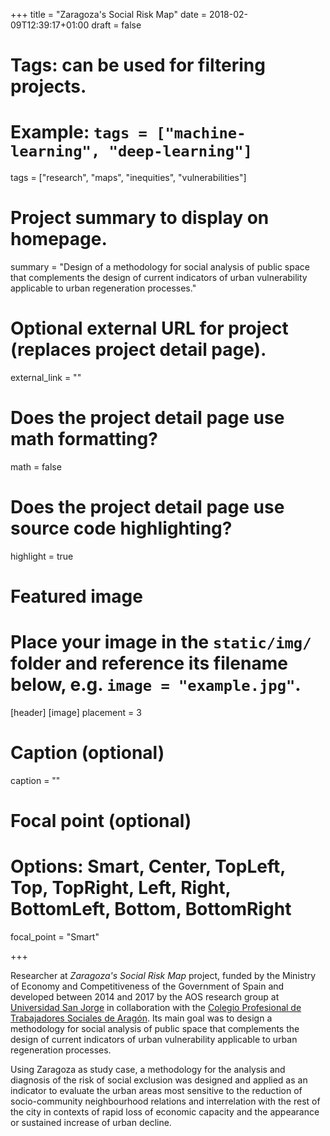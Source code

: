 +++
title = "Zaragoza's Social Risk Map"
date = 2018-02-09T12:39:17+01:00
draft = false

# Tags: can be used for filtering projects.
# Example: `tags = ["machine-learning", "deep-learning"]`
tags = ["research", "maps", "inequities", "vulnerabilities"]

# Project summary to display on homepage.
summary = "Design of a methodology for social analysis of public space that complements the design of current indicators of urban vulnerability applicable to urban regeneration processes."


# Optional external URL for project (replaces project detail page).
external_link = ""

# Does the project detail page use math formatting?
math = false

# Does the project detail page use source code highlighting?
highlight = true

# Featured image
# Place your image in the `static/img/` folder and reference its filename below, e.g. `image = "example.jpg"`.
[header]
[image]
placement = 3
# Caption (optional)
caption = ""

# Focal point (optional)
# Options: Smart, Center, TopLeft, Top, TopRight, Left, Right, BottomLeft, Bottom, BottomRight
focal_point = "Smart"

+++

Researcher at _Zaragoza's Social Risk Map_ project, funded by the Ministry of Economy and Competitiveness of the Government of Spain and developed between 2014 and 2017 by the AOS research group at [Universidad San Jorge](http://usj.es) in collaboration with the [Colegio Profesional de Trabajadores Sociales de Aragón](http://www.trabajosocialaragon.es/). Its main goal was to design a methodology for social analysis of public space that complements the design of current indicators of urban vulnerability applicable to urban regeneration processes.

Using Zaragoza as study case, a methodology for the analysis and diagnosis of the risk of social exclusion was designed and applied as an indicator to evaluate the urban areas most sensitive to the reduction of socio-community neighbourhood relations and interrelation with the rest of the city in contexts of rapid loss of economic capacity and the appearance or sustained increase of urban decline.
